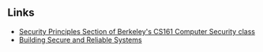 ## Links

- [Security Principles Section of Berkeley's CS161 Computer Security class](https://textbook.cs161.org/principles/principles.html)
- [Building Secure and Reliable Systems](https://google.github.io/building-secure-and-reliable-systems/raw/toc.html)